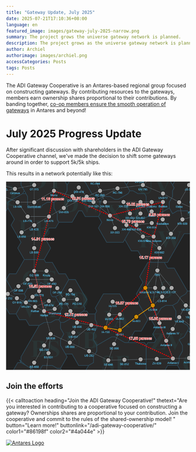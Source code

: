 ```yaml
---
title: "Gateway Update, July 2025"
date: 2025-07-21T17:10:36+08:00
language: en
featured_image: images/gateway-july-2025-narrow.png
summary: The project grows the universe gateway network is planned.
description: The project grows as the universe gateway network is planned.
author: Archiel
authorimage: images/archiel.png
accessCategories: Posts
tags: Posts
---
```


The ADI Gateway Cooperative is an Antares-based regional group focused on constructing gateways. By contributing resources to the gateways, members earn ownership shares proportional to their contributions. By banding together, [co-op members ensure the smooth operation of gateways](/adi-gateway-cooperative/) in Antares and beyond!

# July 2025 Progress Update

After significant discussion with shareholders in the ADI Gateway Cooperative channel, we've made the decision to shift some gateways around in order to support 5k/5k ships.

This results in a network potentially like this:


[![Final Network](final-network.png)](final-network.png)



## Join the efforts

{{< calltoaction heading="Join the ADI Gateway Cooperative!" thetext="Are you interested in contributing to a cooperative focused on constructing a gateway? Ownerships shares are proportional to your contribution. Join the cooperative and commit to the rules of the shared-ownership model! " button="Learn more!" buttonlink="/adi-gateway-cooperative/"  color1="#86198f" color2="#4a044e" >}}


[![Antares Logo](/images/ADI-Discord.png)](https://discord.gg/gmx7br5XBQ)

